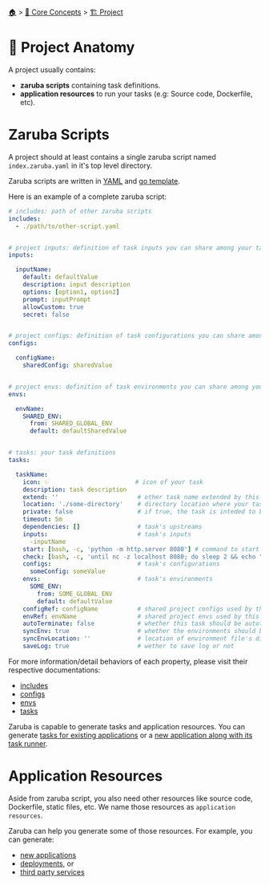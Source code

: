 <!--startTocHeader-->
[🏠](../../README.md) > [🧠 Core Concepts](../README.md) > [🏗️ Project](README.md)
# 🧬 Project Anatomy
<!--endTocHeader-->

A project usually contains:
* __zaruba scripts__ containing task definitions.
* __application resources__ to run your tasks (e.g: Source code, Dockerfile, etc).

# Zaruba Scripts

A project should at least contains a single zaruba script named `index.zaruba.yaml` in it's top level directory.

Zaruba scripts are written in [YAML](https://yaml.org) and [go template](https://pkg.go.dev/text/template). 

Here is an example of a complete zaruba script:


```yaml
# includes: path of other zaruba scripts
includes:
  - ./path/to/other-script.yaml


# project inputs: definition of task inputs you can share among your tasks
inputs:

  inputName:
    default: defaultValue
    description: input description
    options: [option1, option2]
    prompt: inputPrompt
    allowCustom: true
    secret: false


# project configs: definition of task configurations you can share among your tasks
configs:

  configName:
    sharedConfig: sharedValue


# project envs: definition of task environments you can share among your tasks
envs:

  envName:
    SHARED_ENV:
      from: SHARED_GLOBAL_ENV
      default: defaultSharedValue


# tasks: your task definitions
tasks:

  taskName:
    icon: ✨                        # icon of your task
    description: task description
    extend: ''                      # other task name extended by this task. for multiple extend, use `extends` instead (but no, don't use it)
    location: './some-directory'    # directory location where your task should run on
    private: false                  # if true, the task is inteded to be extended instead of run directly
    timeout: 5m
    dependencies: []                # task's upstreams
    inputs:                         # task's inputs
      -inputName
    start: [bash, -c, 'python -m http.server 8080'] # command to start simple-command/long running service
    check: [bash, -c, 'until nc -z localhost 8080; do sleep 2 && echo "not ready"; done && echo "ready"'] # command to check readiness of long-running process
    configs:                        # task's configurations
      someConfig: someValue
    envs:                           # task's environments
      SOME_ENV:
        from: SOME_GLOBAL_ENV
        default: defaultValue
    configRef: configName           # shared project configs used by this task
    envRef: envName                 # shared project envs used by this task
    autoTerminate: false            # whether this task should be autoterminated or not
    syncEnv: true                   # whether the environments should be synchronized when running `zaruba please syncEnv` or not
    syncEnvLocation: ''             # location of environment file's directory. If not set, `location` will be used
    saveLog: true                   # wether to save log or not
```

For more information/detail behaviors of each property, please visit their respective documentations:

* [includes](./includes.md)
* [configs](./project-configs.md)
* [envs](./project-envs.md)
* [tasks](../task/README.md)

Zaruba is capable to generate tasks and application resources. You can generate [tasks for existing applications](../../use-cases/add-runner-for-existing-application/README.md) or a [new application along with its task runner](../../use-cases/generate-new-application/README.md).

# Application Resources

Aside from zaruba script, you also need other resources like source code, Dockerfile, static files, etc. We name those resources as `application resources`.

Zaruba can help you generate some of those resources. For example, you can generate:

* [new applications](../../use-cases/generate-new-application/README.md) 
* [deployments](../../use-cases/generate-new-application/add-application-deployment.md), or 
* [third party services](../../use-cases/add-third-party-service/README.md)



<!--startTocSubTopic-->
<!--endTocSubTopic-->